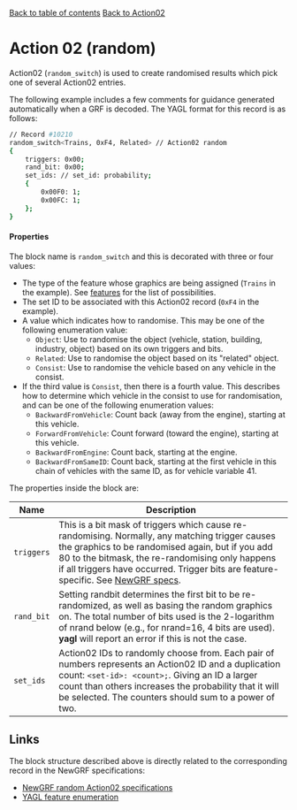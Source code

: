 [Back to table of contents](../index.md)
[Back to Action02](../actions/action02.md)        

# Action 02 (random)

Action02 (`random_switch`) is used to create randomised results which pick one of several Action02 entries.

The following example includes a few comments for guidance generated automatically when a GRF is decoded. The YAGL format for this record is as follows:

```bash
// Record #10210
random_switch<Trains, 0xF4, Related> // Action02 random
{
    triggers: 0x00;
    rand_bit: 0x00;
    set_ids: // set_id: probability;
    {
        0x00F0: 1;
        0x00FC: 1;
    };
}
```

#### Properties

The block name is `random_switch` and this is decorated with three or four values:
- The type of the feature whose graphics are being assigned (`Trains` in the example). See [features](../sundries/features.md) for the list of possibilities.
- The set ID to be associated with this Action02 record (`0xF4` in the example).
- A value which indicates how to randomise. This may be one of the following enumeration value:
  - `Object`: Use to randomise the object (vehicle, station, building, industry, object) based on its own triggers and bits. 
  - `Related`: Use to randomise the object based on its "related" object. 
  - `Consist`: Use to randomise the vehicle based on any vehicle in the consist. 
- If the third value is `Consist`, then there is a fourth value. This describes how to determine which vehicle in the consist to use for randomisation, and can be one of the following enumeration values:
  - `BackwardFromVehicle`: Count back (away from the engine), starting at this vehicle.
  - `ForwardFromVehicle`: Count forward (toward the engine), starting at this vehicle. 
  - `BackwardFromEngine`: Count back, starting at the engine.
  - `BackwardFromSameID`: Count back, starting at the first vehicle in this chain of vehicles with the same ID, as for vehicle variable 41.

The properties inside the block are:

| Name | Description |
|-|-|
| `triggers` | This is a bit mask of triggers which cause re-randomising. Normally, any matching trigger causes the graphics to be randomised again, but if you add 80 to the bitmask, the re-randomising only happens if all triggers have occurred. Trigger bits are feature-specific. See [NewGRF specs]((https://newgrf-specs.tt-wiki.net/wiki/RandomAction2)). |
| `rand_bit` | Setting randbit determines the first bit to be re-randomized, as well as basing the random graphics on. The total number of bits used is the 2-logarithm of nrand below (e.g., for nrand=16, 4 bits are used). **yagl** will report an error if this is not the case. |
| `set_ids`  | Action02 IDs to randomly choose from. Each pair of numbers represents an Action02 ID and a duplication count: `<set-id>: <count>;`. Giving an ID a larger count than others increases the probability that it will be selected. The counters should sum to a power of two. |

## Links

The block structure described above is directly related to the corresponding record in the NewGRF specifications:

- [NewGRF random Action02 specifications](https://newgrf-specs.tt-wiki.net/wiki/RandomAction2)
- [YAGL feature enumeration](../sundries/features.md)

